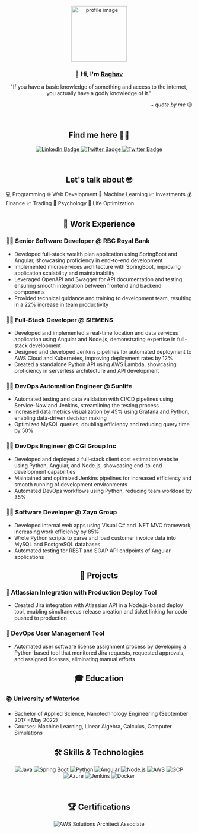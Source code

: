 <!-- Profile Picture -->
<p align="center"> <a href="https://www.youtube.com/watch?v=dQw4w9WgXcQ"> <img
            src="https://media1.giphy.com/media/rwIefmbZUFr2inBRDj/giphy.gif?cid=ecf05e47s4qgpfyf4qzo41tqg2fvstd7wwb8ujof8zbqxb4g&rid=giphy.gif&ct=g"
            alt="profile image" height="150px" width="150px"> </a> </p> <!-- Name and tagline -->
<h3 align="center">👋 Hi, I'm <a href="https://instagram.com/ifraghavthenraghav" target="_blank">Raghav</a></h3>
<p align="center"> "If you have a basic knowledge of something and access to the internet, you actually have a godly
    knowledge of it." </p>
<p align="right"><i>~ quote by me </i>😉</p> <br>
<h2 align="center">Find me here 👨‍💻</h2>
<p align="center"> <a href="https://www.linkedin.com/in/raghavkharbanda/"> <img
            src="https://img.shields.io/badge/LinkedIn-blue?style=for-the-badge&logo=linkedin&logoColor=white"
            alt="LinkedIn Badge" /> </a> <a href="https://twitter.com/vulcancoder"> <img
            src="https://img.shields.io/badge/twitter-black?style=for-the-badge&logo=x&logoColor=white"
            alt="Twitter Badge" /> </a> <a href="https://devpost.com/kharbandaraghu"> <img
            src="https://img.shields.io/badge/devpost-173549?style=for-the-badge&logo=devpost&logoColor=white"
            alt="Twitter Badge" /> </a> </p> <br>
<h2 align="center">Let's talk about 🤓</h2>
💻 Programming
🌐 Web Development
🤖 Machine Learning
📈 Investments
💰 Finance
💹 Trading
🧠 Psychology
🧘 Life Optimization
<br>

<h2 align="center">💼 Work Experience</h2>
<h3>👨‍💻 Senior Software Developer @ RBC Royal Bank</h3>
<ul>
  <li>Developed full-stack wealth plan application using SpringBoot and Angular, showcasing proficiency in end-to-end development</li>
  <li>Implemented microservices architecture with SpringBoot, improving application scalability and maintainability</li>
  <li>Leveraged OpenAPI and Swagger for API documentation and testing, ensuring smooth integration between frontend and backend components</li>
  <li>Provided technical guidance and training to development team, resulting in a 22% increase in team productivity</li>
</ul>

<h3>👨‍💻 Full-Stack Developer @ SIEMENS</h3>
<ul>
  <li>Developed and implemented a real-time location and data services application using Angular and Node.js, demonstrating expertise in full-stack development</li>
  <li>Designed and developed Jenkins pipelines for automated deployment to AWS Cloud and Kubernetes, improving deployment rates by 12%</li>
  <li>Created a standalone Python API using AWS Lambda, showcasing proficiency in serverless architecture and API development</li>
</ul>

<h3>👨‍💻 DevOps Automation Engineer @ Sunlife</h3>
<ul>
  <li>Automated testing and data validation with CI/CD pipelines using Service-Now and Jenkins, streamlining the testing process</li>
  <li>Increased data metrics visualization by 45% using Grafana and Python, enabling data-driven decision making</li>
  <li>Optimized MySQL queries, doubling efficiency and reducing query time by 50%</li>
</ul>

<h3>👨‍💻 DevOps Engineer @ CGI Group Inc</h3>
<ul>
  <li>Developed and deployed a full-stack client cost estimation website using Python, Angular, and Node.js, showcasing end-to-end development capabilities</li>
  <li>Maintained and optimized Jenkins pipelines for increased efficiency and smooth running of development environments</li>
  <li>Automated DevOps workflows using Python, reducing team workload by 35%</li>
</ul>

<h3>👨‍💻 Software Developer @ Zayo Group</h3>
<ul>
  <li>Developed internal web apps using Visual C# and .NET MVC framework, increasing work efficiency by 85%</li>
  <li>Wrote Python scripts to parse and load customer invoice data into MySQL and PostgreSQL databases</li>
  <li>Automated testing for REST and SOAP API endpoints of Angular applications</li>
</ul>

<h2 align="center">🚀 Projects</h2>
<h3>🔧 Atlassian Integration with Production Deploy Tool</h3>
<ul>
  <li>Created Jira integration with Atlassian API in a Node.js-based deploy tool, enabling simultaneous release creation and ticket linking for code pushed to production</li>
</ul>

<h3>🤖 DevOps User Management Tool</h3>
<ul>
  <li>Automated user software license assignment process by developing a Python-based tool that monitored Jira requests, requested approvals, and assigned licenses, eliminating manual efforts</li>
</ul>

<h2 align="center">🎓 Education</h2>
<h3>📚 University of Waterloo</h3>
<ul>
  <li>Bachelor of Applied Science, Nanotechnology Engineering (September 2017 - May 2022)</li>
  <li>Courses: Machine Learning, Linear Algebra, Calculus, Computer Simulations</li>
</ul>
<h2 align="center">🛠️ Skills & Technologies</h2>
<p align="center"> <img src="https://img.shields.io/badge/Java-ED8B00?style=for-the-badge&logo=java&logoColor=white"
        alt="Java"> <img src="https://img.shields.io/badge/Spring_Boot-F2F4F9?style=for-the-badge&logo=spring-boot"
        alt="Spring Boot"> <img
        src="https://img.shields.io/badge/Python-3776AB?style=for-the-badge&logo=python&logoColor=white" alt="Python">
    <img src="https://img.shields.io/badge/Angular-DD0031?style=for-the-badge&logo=angular&logoColor=white"
        alt="Angular"> <img
        src="https://img.shields.io/badge/Node.js-43853D?style=for-the-badge&logo=node.js&logoColor=white"
        alt="Node.js"> <img
        src="https://img.shields.io/badge/Amazon_AWS-232F3E?style=for-the-badge&logo=amazon-aws&logoColor=white"
        alt="AWS"> <img
        src="https://img.shields.io/badge/Google_Cloud-4285F4?style=for-the-badge&logo=google-cloud&logoColor=white"
        alt="GCP"> <img
        src="https://img.shields.io/badge/Microsoft_Azure-0089D6?style=for-the-badge&logo=microsoft-azure&logoColor=white"
        alt="Azure"> <img
        src="https://img.shields.io/badge/Jenkins-D24939?style=for-the-badge&logo=Jenkins&logoColor=white"
        alt="Jenkins"> <img
        src="https://img.shields.io/badge/Docker-2CA5E0?style=for-the-badge&logo=docker&logoColor=white" alt="Docker">
</p> <br>
<h2 align="center">🏆 Certifications</h2>
<p align="center"> <img
        src="https://img.shields.io/badge/AWS_Certified_Solutions_Architect_Associate_(SAA_C03)-232F3E?style=for-the-badge&logo=amazon-aws&logoColor=white"
        alt="AWS Solutions Architect Associate"> </p>

